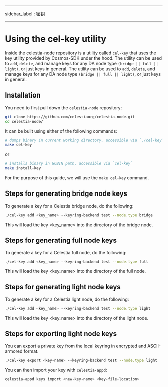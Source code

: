 - - -
sidebar_label : 密钥
- - -

# Using the cel-key utility

Inside the celestia-node repository is a utility called `cel-key` that uses the key utility provided by Cosmos-SDK under the hood. The utility can be used to `add`, `delete`, and manage keys for any DA node type `(bridge || full || light)`, or just keys in general. The utility can be used to `add`, `delete`, and manage keys for any DA node type `(bridge || full || light)`, or just keys in general.

## Installation

You need to first pull down the `celestia-node` repository:

```sh
git clone https://github.com/celestiaorg/celestia-node.git
cd celestia-node/
```

It can be built using either of the following commands:

```sh
# dumps binary in current working directory, accessible via `./cel-key`
make cel-key
```

or

```sh
# installs binary in GOBIN path, accessible via `cel-key`
make install-key
```

For the purpose of this guide, we will use the `make cel-key` command.

## Steps for generating **bridge** node keys

To generate a key for a Celestia bridge node, do the following:

```sh
./cel-key add <key_name> --keyring-backend test --node.type bridge
```

This will load the key <key_name> into the directory of the bridge node.

## Steps for generating **full** node keys

To generate a key for a Celestia full node, do the following:

```sh
./cel-key add <key_name> --keyring-backend test --node.type full
```

This will load the key <key_name> into the directory of the full node.

## Steps for generating **light** node keys

To generate a key for a Celestia light node, do the following:

```sh
./cel-key add <key_name> --keyring-backend test --node.type light
```

This will load the key <key_name> into the directory of the light node.

## Steps for exporting **light** node keys

You can export a private key from the local keyring in encrypted and ASCII-armored format.

```sh
./cel-key export <key-name> --keyring-backend test --node.type light
```

You can then import your key with `celestia-appd`:

```sh
celestia-appd keys import <new-key-name> <key-file-location>
```
